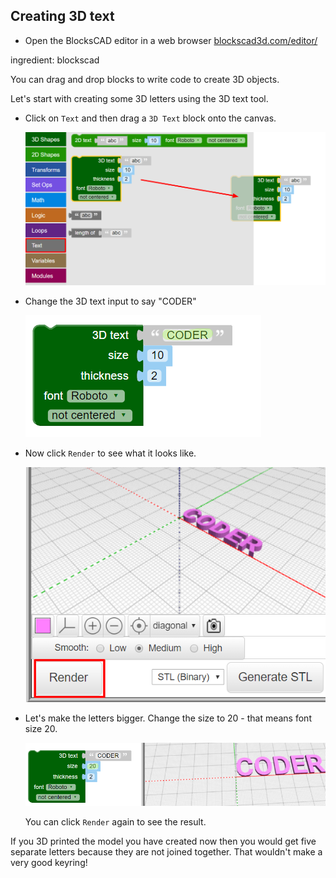 ## Creating 3D text

+ Open the BlocksCAD editor in a web browser [blockscad3d.com/editor/](https://www.blockscad3d.com/editor/)

ingredient: blockscad

You can drag and drop blocks to write code to create 3D objects. 

Let's start with creating some 3D letters using the 3D text tool.

+ Click on `Text` and then drag a `3D Text` block onto the canvas. 
	
	![screenshot](images/coder-canvas.png)
	
+ Change the 3D text input to say "CODER"

	![screenshot](images/coder-coder.png)
	
+ Now click `Render` to see what it looks like.

	![screenshot](images/coder-render.png) 
	
+ Let's make the letters bigger. Change the size to 20 - that means font size 20. 
	
	![screenshot](images/coder-bigger.png) 
	
	You can click `Render` again to see the result. 
	
If you 3D printed the model you have created now then you would get five separate letters because they are not joined together. That wouldn't make a very good keyring!


	

	
	



 